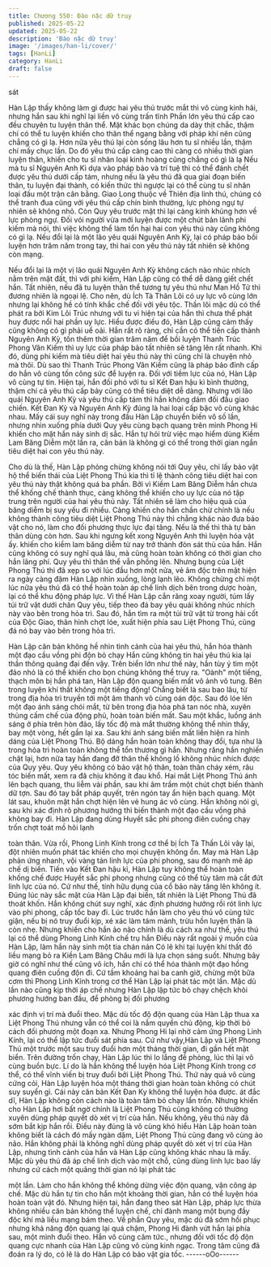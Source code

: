 ```yaml
---
title: Chương 550: Đào nặc dữ truy
published: 2025-05-22
updated: 2025-05-22
description: 'Đào nặc dữ truy'
image: '/images/han-li/cover/'
tags: [HanLi]
category: HanLi
draft: false
---
```


sát

Hàn Lập thấy không làm gì được hai yêu thú trước mắt thì vô
cùng kinh hãi, nhưng hắn sau khi nghĩ lại liền vô cùng trấn tĩnh
Phần lớn yêu thú cấp cao đều chuyên tu luyện thân thể. Mặt khác
bọn chúng da dày thịt chắc, thậm chí có thể tu luyện khiến cho
thân thể ngang bằng với pháp khí nên cũng chẳng có gì lạ.
Hơn nữa yêu thú lại còn sống lâu hơn tu sĩ nhiều lần, thậm chí
mấy chục lần.
Do đó yêu thú cấp càng cao thì càng có nhiều thời gian luyện
thân, khiến cho tu sĩ nhân loại kinh hoàng cũng chẳng có gì là lạ
Nếu mà tu sĩ Nguyên Anh Kì dựa vào pháp bảo và trí tuệ thì có
thể đánh chết được yêu thú dưới cấp tám, nhưng nếu là yêu thú
đã qua giai đoạn biến thân, tu luyện đại thành, có kiến thức thì
ngược lại có thể cùng tu sĩ nhân loại đấu một trận cân bằng.
Giao Long thuộc về Thiên địa linh thú, chúng có thể tranh đua
cũng với yêu thú cấp chín bình thường, lực phòng ngự tự nhiên
sẽ không nhỏ. Còn Quy yêu trước mặt thì lại càng kinh khủng hơn
về lực phòng ngự.
Đối vói người vừa mới luyện được một chút bản lãnh phi kiếm mà
nói, thì việc không thể làm tổn hại hai con yêu thú này cũng không
có gì lạ.
Nếu đổi lại là một lão yêu quái Nguyên Anh Kỳ, lại có pháp bảo
bồi luyện hơn trăm năm trong tay, thì hai con yêu thú này tất nhiên
sẽ không còn mạng.

Nếu đổi lại là một vị lão quái Nguyên Anh Kỳ không cách nào
nhúc nhích nằm trên mặt đất, thì với phi kiếm, Hàn Lập cũng có
thể dễ dàng giết chết hắn. Tất nhiên, nếu đã tu luyện thân thể
tương tự yêu thú như Man Hồ Tử thì đương nhiên là ngoại lệ.
Cho nên, dù Ích Tà Thân Lôi có uy lực vô cùng lớn nhưng lại
không hề có tính khắc chế đối với yêu tộc. Thần lôi mặc dù có thể
phát ra bởi Kim Lôi Trúc nhưng với tu vi hiện tại của hắn thì chưa
thể phát huy được nổi hai phần uy lực.
Hiểu được điều đó, Hàn Lập cũng cảm thấy cũng không có gì
phải uể oải.
Hắn rất rõ ràng, chỉ cần có thể tiến cấp thành Nguyên Anh Kỳ, tốn
thêm thời gian trăm năm để bồi luyện Thanh Trúc Phong Vân
Kiếm thì uy lực của pháp bảo tất nhiên sẽ tăng lên rất nhanh.
Khi đó, dùng phi kiếm mà tiêu diệt hai yêu thú này thì cũng chỉ là
chuyện nhỏ mà thôi.
Dù sao thì Thanh Trúc Phong Vân Kiếm cũng là pháp bảo đỉnh
cấp do hắn vô cùng tốn công sức để luyện ra.
Đối với tiềm lực của nó, Hàn Lập vô cùng tự tin.
Hiện tại, hắn đối phó với tu sĩ Kết Đan hậu kì bình thường, thậm
chí cả yêu thú cấp bảy cũng có thể tiêu diệt dễ dàng. Nhưng với
lão quái Nguyên Anh Kỳ và yêu thú cấp tám thì hắn không dám
đối đầu giao chiến.
Kết Đan Kỳ và Nguyên Anh Kỳ đúng là hai loại cấp bậc vô cùng
khác nhau.
Mấy cái suy nghĩ này trong đầu Hàn Lập chuyển biến vô số lần,
nhưng nhìn xuống phía dưới Quy yêu cùng bạch quang trên mình
Phong Hi khiến cho mặt hắn nảy sinh dị sắc.
Hắn tự hỏi trừ việc mạo hiểm dùng Kiềm Lam Băng Diễm một lần
ra, căn bản là không gì có thể trong thời gian ngắn tiêu diệt hai
con yêu thú này.

Cho dù là thế, Hàn Lập phỏng chừng không nói tới Quy yêu, chỉ
lấy bảo vật hộ thể biến thái của Liệt Phong Thú kia thì tỉ lệ thành
công tiêu diệt hai con yêu thú này thật không quá ba phần.
Bởi vì Kiềm Lam Băng Diễm hắn chưa thể khống chế thành thục,
càng không thể khiến cho uy lực của nó tập trung trên người của
hai yêu thú này.
Tất nhiên sẽ làm cho hiệu quả của băng diễm bị suy yếu đi nhiều.
Càng khiến cho hắn chần chừ chính là nếu không thành công tiêu
diệt Liệt Phong Thú này thì chẳng khác nào đưa bảo vật cho nó,
làm cho đối phương thực lực đại tăng.
Nếu là thế thì thà tự bản thân dùng còn hơn.
Sau khi ngưng kết xong Nguyên Anh thì luyện hóa vật ấy. khiến
cho kiềm lam băng diễm từ nay trở thành đòn sát thủ của hắn.
Hắn cũng không có suy nghĩ quá lâu, mà cũng hoàn toàn không
có thời gian cho hắn lãng phí.
Quy yêu thì thân thể vẫn phồng lên. Nhưng bụng của Liệt Phong
Thú thì đã xẹp so với lúc đầu hơn một nửa, vẻ âm độc trên mặt
hiện ra ngày càng đậm
Hàn Lập nhìn xuống, lòng lạnh lẽo.
Không chừng chỉ một lúc nữa yêu thú đã có thể hoàn toàn áp chế
linh dịch bên trong dược hoàn, lại có thể khu động pháp lực.
Vì thế Hàn Lập cắn răng xoay người, túm lấy túi trữ vật dưới chân
Quy yêu, tiếp theo đá bay yêu quái không nhúc nhích này vào bên
trong hỏa trì.
Sau đó, hắn tìm ra một túi trữ vật từ trong hài cốt của Độc Giao,
thân hình chợt lóe, xuất hiện phía sau Liệt Phong Thú, cũng đá nó
bay vào bên trong hỏa trì.

Hàn Lập căn bản không hề nhìn tình cảnh của hai yêu thú, hắn
hóa thành một đạo cầu vồng phi độn bỏ chạy
Hắn cũng không tin hai yêu thú kia lại thần thông quảng đại đến
vậy. Trên biển lớn như thế này, hắn tùy ý tìm một đảo nhỏ là có
thể khiến cho bọn chúng không thể truy ra.
"Oành" một tiếng, thạch môn bị hắn phá tan, Hàn Lập độn quang
biến mất vô ảnh vô tung.
Bên trong luyện khí thất không một tiếng động!
Chẳng biết là sau bao lâu, từ trong địa hỏa trì truyền tới một âm
thanh vô cùng oán độc. Sau đó lóe lên một đạo ánh sáng chói
mắt, từ bên trong địa hỏa phá tan nóc nhà, xuyên thủng cấm chế
của động phủ, hoàn toàn biến mất.
Sau một khắc, luồng ánh sáng ở phía trên hòn đảo, lấy tốc độ mà
mắt thường không thể nhìn thấy, bay một vòng, hết gần lại xa.
Sau khi ánh sáng biến mất liền hiện ra hình dáng của Liệt Phong
Thú.
Bộ dáng hắn hoàn toàn không thay đổi, tựa như là trong hỏa trì
hoàn toàn không thể tổn thương gì hắn. Nhưng răng hắn nghiến
chặt lại, hơn nữa tay hắn đang đỡ thân thể không lồ không nhúc
nhích được của Quy yêu.
Quy yêu không có bảo vật hộ thân, toàn thân cháy xém, râu tóc
biến mất, xem ra đã chịu không ít đau khổ.
Hai mắt Liệt Phong Thú ánh lên bạch quang, thu liễm vài phần,
sau khi âm trầm một chút chợt biến thành dữ tợn.
Sau đó tay bắt pháp quyết, trên ngón tay ẩn hiện bạch quang. Một
lát sau, khuôn mặt hắn chợt hiện lên vẻ hung ác vô cùng.
Hắn không nói gì, sau khi xác định rõ phương hướng thì biến
thành một đạo cầu vồng phá không bay đi. Hàn Lập đang dùng
Huyết sắc phi phong điên cuồng chạy trốn chợt toát mồ hôi lạnh

toàn thân.
Vừa rồi, Phong Linh Kính trong cơ thể bị Ích Tà Thần Lôi vây lại,
đột nhiên muốn phát tác khiến cho mọi chuyện không ổn.
May mà Hàn Lập phản ứng nhanh, vội vàng tán linh lực của phi
phong, sau đó mạnh mẽ áp chế dị biến.
Tiến vào Kết Đan hậu kì, Hàn Lập tuy không thể hoàn toàn khống
chế được Huyết sắc phi phong nhưng cũng có thể tùy tâm mà cắt
đứt linh lực của nó.
Cứ như thế, tính hữu dụng của cổ bảo này tăng lên không ít.
Đúng lúc này sắc mặt của Hàn Lập đại biến, tất nhiên là Liệt
Phong Thú đã thoát khốn.
Hắn không chút suy nghĩ, xác định phương hướng rồi rót linh lực
vào phi phong, cấp tốc bay đi.
Lúc trước hắn làm cho yêu thú vô cùng tức giận, nếu bị nó truy
đuổi kịp, xé xác làm tám mảnh, trừu hồn luyện thần là còn nhẹ.
Nhưng khiến cho hắn ảo não chính là dù cách xa như thế, yêu thú
lại có thể dùng Phong Linh Kính chế trụ hắn
Điều này rất ngoài ý muốn của Hàn Lập, làm hắn nảy sinh một tia
chán nản
Có lẽ khi tại luyện khí thất đó liều mạng bỏ ra Kiền Lam Băng
Châu mới là lựa chọn sáng suốt.
Nhưng bây giờ có nghĩ như thế cũng vô ích, hắn chỉ có thể hóa
thành một đạo hồng quang điên cuồng độn đi.
Cứ tầm khoảng hai ba canh giờ, chừng một bữa cơm thì Phong
Linh Kính trong cơ thể Hàn Lập lại phát tác một lần.
Mặc dù lần nào cũng kịp thời áp chế nhưng Hàn Lập lập tức bỏ
chạy chệch khỏi phương hướng ban đầu, để phòng bị đối phương

xác định vị trí mà đuổi theo.
Mặc dù tốc độ độn quang của Hàn Lập thua xa Liệt Phong Thú
nhưng vẫn có thể coi là nắm quyền chủ động, kịp thời bỏ cách đối
phương một đoạn xa.
Nhưng Phong Hi lại nhờ cảm ứng Phong Linh Kính, lại có thể lập
tức đuổi sát phía sau.
Cứ như vậy,Hàn Lập và Liệt Phong Thú một trước một sau truy
đuổi hơn một tháng thời gian, đi gần hết mặt biển.
Trên đường trốn chạy, Hàn Lập lúc thì lo lắng đề phòng, lúc thì lại
vô cùng buồn bực.
Lí do là hắn không thể luyện hóa Liệt Phong Kính trong cơ thể, có
thể vĩnh viến bị truy đuổi bởi Liệt Phong Thú.
Thứ này quả vô cùng cứng cỏi, Hàn Lập luyện hóa một tháng thời
gian hoàn toàn không có chút suy suyển gì. Cái này căn bản Kết
Đan Ky không thể luyện hóa được.
át đắc dĩ, Hàn Lập không còn cách nào là toàn tâm bỏ chạy lẩn
trốn.
Nhưng khiến cho Hàn Lập hơi bất ngờ chính là Liệt Phong Thú
cũng không có thường xuyên dùng pháp quyết dò xét vị trí của
hắn. Nếu không, yêu thú này đã sớm bắt kịp hắn rồi.
Điều này đúng là vô cùng khó hiểu
Hàn Lập hoàn toàn không biết là cách đó mấy ngàn dặm, Liệt
Phong Thú cũng đang vô cùng ảo não.
Hắn không phải là không nghĩ dùng pháp quyết dò xét vị trí của
Hàn Lập, nhưng tình cảnh của hắn và Hàn Lập cũng không khác
nhau là mấy.
Mặc dù yêu thú đã áp chế linh dịch vào một chỗ, cũng dùng linh
lực bao lấy nhưng cứ cách một quãng thời gian nó lại phát tác

một lần.
Làm cho hắn không thể không dừng việc độn quang, vận công áp
chế.
Mặc dù hắn tự tin cho hắn một khoảng thời gian, hắn có thể luyện
hóa hoàn toàn vật đó. Nhưng hiện tại, hắn đang theo sát Hàn
Lập, pháp lực thừa không nhiều căn bản không thể luyện chế, chỉ
đành mang một bụng đầy độc khí mà liều mạng bám theo.
Về phần Quy yêu, mặc dù đã sớm hồi phục nhưng khả năng độn
quang lại quá chậm, Phong Hi đành vứt hắn lại phía sau, một
mình đuổi theo.
Hắn vô cùng căm tức., nhưng đối với tốc độ độn quang cực
nhanh của Hàn Lập cũng vô cùng kinh ngạc.
Trong tâm cũng đã đoán ra lý do, có lẽ là do Hàn Lập có bảo vật
gia tốc.
------oOo------
